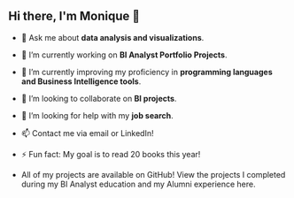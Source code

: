 ## Hi there, I'm Monique 👋

- 💬 Ask me about **data analysis and visualizations**.

- 🔭 I’m currently working on **BI Analyst Portfolio Projects**.
  
- 🌱 I’m currently improving my proficiency in **programming languages and Business Intelligence tools**.
   
- 👯 I’m looking to collaborate on **BI projects**.
  
- 🤔 I’m looking for help with my **job search**.
  
- 📫 Contact me via email or LinkedIn!
  
- ⚡ Fun fact: My goal is to read 20 books this year!

- All of my projects are available on GitHub! View the projects I completed during my BI Analyst education and my Alumni experience here.
